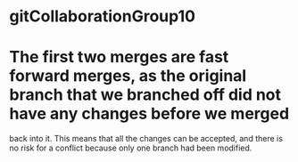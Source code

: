 # gitCollaborationGroup10

# The first two merges are fast forward merges, as the original branch that we branched off did not have any changes before we merged 
back into it. This means that all the changes can be accepted, and there is no risk for a conflict because only one branch had been modified. 
